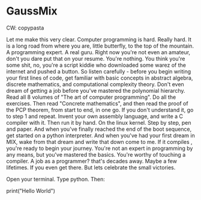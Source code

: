 # GaussMix

CW: copypasta

Let me make this very clear. Computer programming is hard. Really hard. It is a long road from where you are, little butterfly, to the top of the mountain. A programming expert. A real guru. Right now you're not even an amateur, don't you dare put that on your resume. You're nothing. You think you're some shit, no, you're a script kiddie who downloaded some warez of the internet and pushed a button. So listen carefully - before you begin writing your first lines of code, get familiar with basic concepts in abstract algebra, discrete mathematics, and computational complexity theory. Don't even dream of getting a job before you've mastered the polynomial hierarchy. Read all 8 volumes of "The art of computer programming". Do all the exercises. Then read "Concrete mathematics", and then read the proof of the PCP theorem, from start to end, in one go. If you don't understand it, go to step 1 and repeat. Invent your own assembly language, and write a C compiler with it. Then run it by hand. On the linux kernel. Step by step, pen and paper. And when you've finally reached the end of the boot sequence, get started on a python interpreter. And when you've had your first dream in MIX, wake from that dream and write that down come to me. If it compiles , you're ready to begin your journey. You're not an expert in programming by any means, but you've mastered the basics. You're worthy of touching a compiler. A job as a programmer? that's decades away. Maybe a few lifetimes. If you even get there. But lets celebrate the small victories.

Open your terminal. Type python. Then:

print("Hello World")
